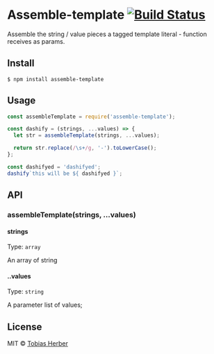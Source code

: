 # Assemble-template [![Build Status](https://travis-ci.org/herber/assemble-template.svg?branch=master)](https://travis-ci.org/herber/assemble-template)

Assemble the string / value pieces a tagged template literal - function receives as params.

## Install

```
$ npm install assemble-template
```

## Usage

```js
const assembleTemplate = require('assemble-template');

const dashify = (strings, ...values) => {
  let str = assembleTemplate(strings, ...values);

  return str.replace(/\s+/g, '-').toLowerCase();
};

const dashifyed = 'dashifyed';
dashify`this will be ${ dashifyed }`;
```

## API

### assembleTemplate(strings, ...values)

#### strings

Type: `array`

An array of string

#### ..values

Type: `string`

A parameter list of values;

## License

MIT © [Tobias Herber](http://tobihrbr.com)
